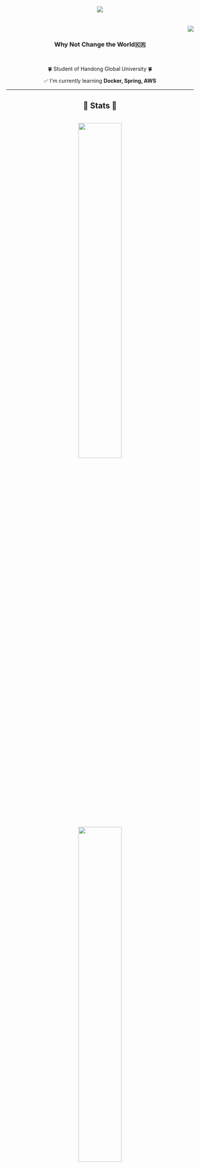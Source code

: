<h1 align="center">
  <img src="https://readme-typing-svg.herokuapp.com/?font=Righteous&size=35&center=true&vCenter=true&width=500&height=70&duration=4000&lines=This+is+Kohj🌵;&color=90EE90" />
</h1>

<br />
<img align="right" src="https://visitor-badge.laobi.icu/badge?page_id=Kohj-git.Kohj-git" />
<br />

<h3 align="center">Why Not Change the World🇰🇷</h3>

<br/>

<div align="center">

🍀 Student of Handong Global University 🍀

✅ I'm currently learning **Docker, Spring, AWS**

</div>

---

<h2 align="center">🦋 Stats 🦋</h2>
<br>

<div align="center">
  <img width="48%" src="https://github-readme-streak-stats.vercel.app/?user=Kohj-git&theme=react" />
</div>

<br/>

<div align="center">
  <img width="48%" src="https://github-readme-stats.vercel.app/api?username=Kohj-git&show_icons=true&theme=react&hide_border=true" />
</div>

---

<h2 align="center">🌊 Stacks 🌊</h2>

<div align="center">
  <img src="https://skillicons.dev/icons?i=firebase,java,spring,postman,mysql" />
</div>
